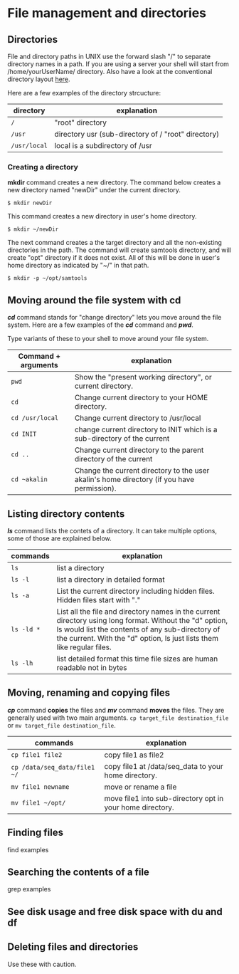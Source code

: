 # File management and directories



## Directories
File and directory paths in UNIX use the forward slash "/"
to separate directory names in a path. If you are using a server your shell will start from /home/yourUserName/ directory. Also have a look at the conventional directory layout [here](http://en.wikipedia.org/wiki/Unix_filesystem#Conventional_directory_layout).

Here are a few examples of the directory strcucture:

| directory | explanation |
| -- | -- |
| `/` | "root" directory |
| `/usr`  | directory usr (sub-directory of / "root" directory)|
| `/usr/local` | local is a subdirectory of /usr |

### Creating a directory

**mkdir** command creates a new directory. The command below creates a new directory named "newDir" under the current directory.
```
$ mkdir newDir
```

This command creates a new directory in user's home directory.
```
$ mkdir ~/newDir
```

The next command creates a the target directory and all the non-existing directories in the path. The command will create samtools directory, and will create "opt" directory if it does not exist. All of this will be done in user's home directory as indicated by "~/" in that path.

```
$ mkdir -p ~/opt/samtools
```

## Moving around the file system with cd
***cd*** command stands for "change directory" lets you move around the file system. Here are a few examples of the ***cd*** command and ***pwd***.

Type variants of these to your shell to move around your file system.

| Command + arguments| explanation |
| -- | -- |
| `pwd`  |Show the "present working directory", or current directory. |
| `cd` | Change current directory to your HOME directory. |
| `cd /usr/local` |Change current directory to /usr/local  |
| `cd INIT` | change current directory to INIT which is a sub-directory of the current |
| `cd ..` | Change current directory to the parent directory of the current|
| `cd ~akalin`| Change the current directory to the user akalin's home directory (if you have permission).|



## Listing directory contents
***ls*** command lists the contets of a directory. It can take multiple options, some of those are explained below.

| commands | explanation |
| -- | -- |
| `ls`| list a directory |
| `ls -l` | list a directory in detailed format |
| `ls -a` | List the current directory including hidden files. Hidden files start with "." |
| `ls -ld *` | List all the file and directory names in the current directory using  long format. Without the "d" option, ls would list the contents of any sub-directory of the current. With the "d" option, ls just lists them like regular files. |
| `ls -lh ` | list detailed format this time file sizes are human readable not in bytes |




## Moving, renaming and copying files
***cp*** command **copies** the files and ***mv*** command **moves** the files. They are generally used with two main arguments. `cp target_file destination_file` or `mv target_file destination_file`.

| commands | explanation |
| -- | -- |
|`cp file1 file2`|          copy file1 as file2
|`cp /data/seq_data/file1  ~/`|          copy file1 at /data/seq_data to your home directory.
|`mv file1 newname` |        move or rename a file|
|`mv file1 ~/opt/` |         move file1 into sub-directory opt in your home directory.|

## Finding files
find examples

## Searching the contents of a file
grep examples

## See disk usage and free disk space with du and df

## Deleting files and directories
Use these with caution.
